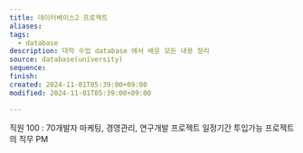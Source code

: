 ```yaml
---
title: 데이터베이스2 프로젝트
aliases: 
tags:
  - database
description: 대학 수업 database 에서 배운 모든 내용 정리
source: database(university)
sequence: 
finish: 
created: 2024-11-01T05:39:00+09:00
modified: 2024-11-01T05:39:00+09:00

---
```




직원 100 : 70개발자 마케팅, 경영관리, 연구개발
프로젝트 일정기간 투입가능
프로젝트의 직무 PM